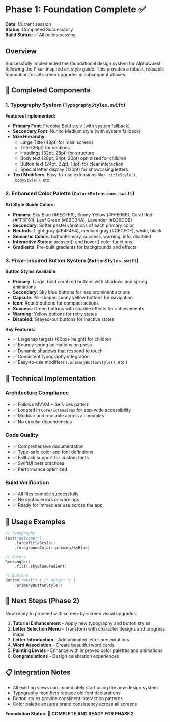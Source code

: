 # Phase 1: Foundation Complete ✅

**Date**: Current session  
**Status**: Completed Successfully  
**Build Status**: ✅ All builds passing

## Overview

Successfully implemented the foundational design system for AlphaQuest following the Pixar-inspired art style guide. This provides a robust, reusable foundation for all screen upgrades in subsequent phases.

## 🎨 Completed Components

### 1. Typography System (`TypographyStyles.swift`)

**Features Implemented:**
- **Primary Font**: Fredoka Bold style (with system fallback)
- **Secondary Font**: Nunito Medium style (with system fallback)
- **Size Hierarchy**: 
  - Large Title (48pt) for main screens
  - Title (36pt) for sections  
  - Headings (32pt, 28pt) for structure
  - Body text (28pt, 24pt, 20pt) optimized for children
  - Button text (24pt, 22pt, 18pt) for clear interaction
  - Special letter display (120pt) for showcasing letters
- **Text Modifiers**: Easy-to-use extensions like `.titleStyle()`, `.bodyStyle()`, etc.

### 2. Enhanced Color Palette (`Color+Extensions.swift`)

**Art Style Guide Colors:**
- **Primary**: Sky Blue (#6ECFF6), Sunny Yellow (#FFE066), Coral Red (#FF6F61), Leaf Green (#8BC34A), Lavender (#B39DDB)
- **Secondary**: Softer pastel variations of each primary color
- **Neutrals**: Light gray (#F4F4F4), medium gray (#CFCFCF), white, black
- **Semantic Colors**: buttonPrimary, success, warning, info, disabled
- **Interactive States**: pressed() and hover() color functions
- **Gradients**: Pre-built gradients for backgrounds and effects

### 3. Pixar-Inspired Button System (`ButtonStyles.swift`)

**Button Styles Available:**
- **Primary**: Large, bold coral red buttons with shadows and spring animations
- **Secondary**: Sky blue buttons for less prominent actions  
- **Capsule**: Pill-shaped sunny yellow buttons for navigation
- **Icon**: Round buttons for compact actions
- **Success**: Green buttons with sparkle effects for achievements
- **Warning**: Yellow buttons for retry states
- **Disabled**: Grayed-out buttons for inactive states

**Key Features:**
- ✅ Large tap targets (60px+ height) for children
- ✅ Bouncy spring animations on press
- ✅ Dynamic shadows that respond to touch
- ✅ Consistent typography integration
- ✅ Easy-to-use modifiers (`.primaryButtonStyle()`, etc.)

## 🚀 Technical Implementation

### Architecture Compliance
- ✅ Follows MVVM + Services pattern
- ✅ Located in `Core/Extensions` for app-wide accessibility
- ✅ Modular and reusable across all modules
- ✅ No circular dependencies

### Code Quality
- ✅ Comprehensive documentation
- ✅ Type-safe color and font definitions
- ✅ Fallback support for custom fonts
- ✅ SwiftUI best practices
- ✅ Performance optimized

### Build Verification
- ✅ All files compile successfully
- ✅ No syntax errors or warnings
- ✅ Ready for immediate use across the app

## 📱 Usage Examples

```swift
// Typography
Text("Welcome!")
    .largeTitleStyle()
    .foregroundColor(.primarySkyBlue)

// Colors  
Rectangle()
    .fill(.skyBlueGradient)

// Buttons
Button("Next") { /* action */ }
    .primaryButtonStyle()
```

## 🔄 Next Steps (Phase 2)

Now ready to proceed with screen-by-screen visual upgrades:

1. **Tutorial Enhancement** - Apply new typography and button styles
2. **Letter Selection Menu** - Transform with character designs and progress maps
3. **Letter Introduction** - Add animated letter presentations
4. **Word Association** - Create beautiful word cards
5. **Painting Levels** - Enhance with improved color palettes and animations
6. **Congratulations** - Design celebration experiences

## 📋 Integration Notes

- All existing views can immediately start using the new design system
- Typography modifiers replace old font declarations
- Button styles provide consistent interaction patterns
- Color palette ensures brand consistency across all screens

**Foundation Status**: 🎯 **COMPLETE AND READY FOR PHASE 2** 